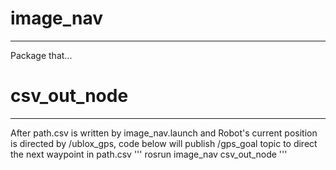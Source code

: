 # image_nav
---
Package that...

# csv_out_node
---
After path.csv is written by image_nav.launch and Robot's current position is directed by /ublox_gps, code below will publish /gps_goal topic to direct the next waypoint in path.csv
'''
rosrun image_nav csv_out_node
'''
